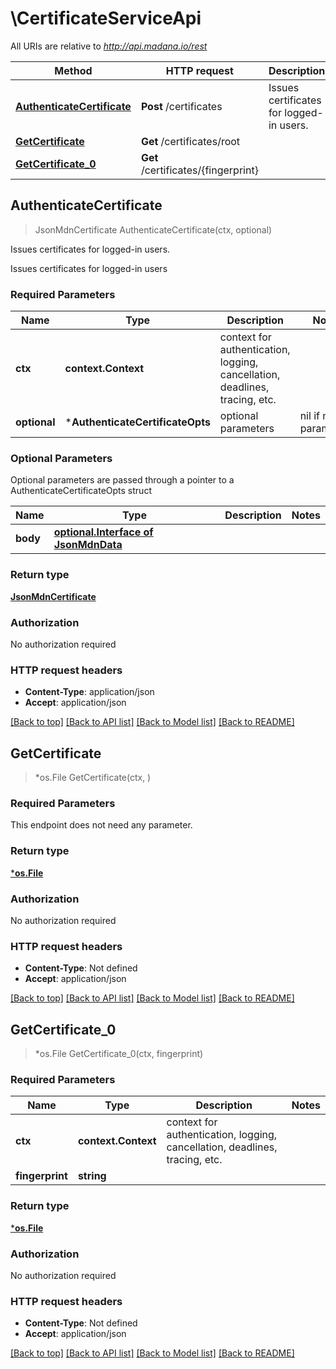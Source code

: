 # \CertificateServiceApi

All URIs are relative to *http://api.madana.io/rest*

Method | HTTP request | Description
------------- | ------------- | -------------
[**AuthenticateCertificate**](CertificateServiceApi.md#AuthenticateCertificate) | **Post** /certificates | Issues certificates for logged-in users.
[**GetCertificate**](CertificateServiceApi.md#GetCertificate) | **Get** /certificates/root | 
[**GetCertificate_0**](CertificateServiceApi.md#GetCertificate_0) | **Get** /certificates/{fingerprint} | 



## AuthenticateCertificate

> JsonMdnCertificate AuthenticateCertificate(ctx, optional)

Issues certificates for logged-in users.

Issues certificates for logged-in users

### Required Parameters


Name | Type | Description  | Notes
------------- | ------------- | ------------- | -------------
**ctx** | **context.Context** | context for authentication, logging, cancellation, deadlines, tracing, etc.
 **optional** | ***AuthenticateCertificateOpts** | optional parameters | nil if no parameters

### Optional Parameters

Optional parameters are passed through a pointer to a AuthenticateCertificateOpts struct


Name | Type | Description  | Notes
------------- | ------------- | ------------- | -------------
 **body** | [**optional.Interface of JsonMdnData**](JsonMdnData.md)|  | 

### Return type

[**JsonMdnCertificate**](json_MDN_Certificate.md)

### Authorization

No authorization required

### HTTP request headers

- **Content-Type**: application/json
- **Accept**: application/json

[[Back to top]](#) [[Back to API list]](../README.md#documentation-for-api-endpoints)
[[Back to Model list]](../README.md#documentation-for-models)
[[Back to README]](../README.md)


## GetCertificate

> *os.File GetCertificate(ctx, )



### Required Parameters

This endpoint does not need any parameter.

### Return type

[***os.File**](*os.File.md)

### Authorization

No authorization required

### HTTP request headers

- **Content-Type**: Not defined
- **Accept**: application/json

[[Back to top]](#) [[Back to API list]](../README.md#documentation-for-api-endpoints)
[[Back to Model list]](../README.md#documentation-for-models)
[[Back to README]](../README.md)


## GetCertificate_0

> *os.File GetCertificate_0(ctx, fingerprint)



### Required Parameters


Name | Type | Description  | Notes
------------- | ------------- | ------------- | -------------
**ctx** | **context.Context** | context for authentication, logging, cancellation, deadlines, tracing, etc.
**fingerprint** | **string**|  | 

### Return type

[***os.File**](*os.File.md)

### Authorization

No authorization required

### HTTP request headers

- **Content-Type**: Not defined
- **Accept**: application/json

[[Back to top]](#) [[Back to API list]](../README.md#documentation-for-api-endpoints)
[[Back to Model list]](../README.md#documentation-for-models)
[[Back to README]](../README.md)

